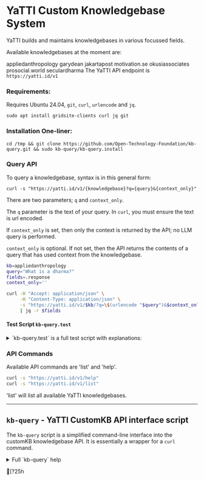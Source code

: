 # YaTTI Custom Knowledgebase System

YaTTI builds and maintains knowledgebases in various focussed fields.

Available knowledgebases at the moment are:

appliedanthropology
    garydean
    jakartapost
    motivation.se
    okusiassociates
    prosocial.world
    seculardharma
The YaTTI API endpoint is `https://yatti.id/v1`

### Requirements:

Requires Ubuntu 24.04, `git`, `curl`, `urlencode` and `jq`.

    sudo apt install gridsite-clients curl jq git

### Installation One-liner:

    cd /tmp && git clone https://github.com/Open-Technology-Foundation/kb-query.git && sudo kb-query/kb-query.install

### Query API

To query a knowledgebase, syntax is in this general form:

    curl -s "https://yatti.id/v1/{knowledgebase}?q={query}&{context_only}"

There are two parameters; `q` and `context_only`.

The `q` parameter is the text of your query. In `curl`, you must ensure the text is url encoded.

If `context_only` is set, then only the context is returned by the API; no LLM query is performed.

`context_only` is optional. If not set, then the API returns the contents of a query that has used context from the knowledgebase.

```bash
kb=appliedanthropology
query="What is a dharma?"
fields=.response
context_only=''

curl -H "Accept: application/json" \
     -H "Content-Type: application/json" \
     -s "https://yatti.id/v1/$kb/?q=\$(urlencode "$query")&$context_only" \
     | jq -r $fields
```

#### Test Script `kb-query.test`

<details>
  <summary>`kb-query.test` is a full test script with explanations:</summary>

```bash
#!/bin/bash
## !/usr/env /usr/local/bin/scripttour
# These are the essentials for accessing
# YaTTI CustomKB knowledgebases using simple
# curl directives to https://yatti.id/v1/

# This is the knowledgebase to access:
kb=appliedanthropology

# This is the user/system query:
query="What is a 'dharma'?"

# If context_only is set to 'context_only' then
# only the text segments from the knowledgebase
# are returned.
#context_only='context_only'
context_only=''

# To break up the json output into separate fields
# you need to specify the fields you wish to see.
# '.response' is usually the best default.
#
# The other fieldnames are: kb, query, context_only,
# elapsed_seconds, error, and '.'.
#
# Use '.' to return all fields.
#
# If no fields are specified, then kb-query prints
# out the value of .response.
#
fields=( .query .response )

# Call the YaTTI Knowledgebase API using 'kb-query'
kb-query "$kb" "$query" "${fields[@]}"

# Or you can use 'curl' directly
#curl -H "Accept: application/json" \
#     -H "Content-Type: application/json" \
#     -s "https://yatti.id/v1/$kb/?q=$(urlencode "$query")&$context_only" \
#     | jq -r $fields
#fin
```

</details>

### API Commands

Available API commands are 'list' and 'help'.

```bash
curl -s "https://yatti.id/v1/help"
curl -s "https://yatti.id/v1/list"
```

'list' will list all available YaTTI knowledgebases.

---

## `kb-query` - YaTTI CustomKB API interface script

The `kb-query` script is a simplified command-line interface into the customKB knowledgebase API. It is essentially a wrapper for a `curl` command.

<details>
  <summary>Full `kb-query` help</summary>

```
kb-query 0.1.6 - Interface into YaTTI CustomKB knowledgebase API

Requires:

    sudo apt install git curl jq gridsite-clients

Installation:

    git clone https://github.com/Open-Technology-Foundation/kb-query.git && sudo kb-query/kb-query.install

json Return Fields:

   ( kb query context_only response elapsed_seconds error )

Usage:

  kb-query {command} [.field1 [.field2 ...]]

    command         list | help | update

  kb-query [OPTIONS] {knowledgebase} {query} [.field1 [.field2 ...]]

    knowledgebase   name of customKB knowledgebase

    query           query string for LLM

    .field{1...}    fields to output, default is all.

Options:
  -r, --reference-file FILE
                        Reference filename
                        reference_file=""
  -R, --reference-str TEXT
                        Reference string
                        reference_text=""
  -c, --context-only    Return entire context reference only,
                        do not send to LLM.
                        context_only="0"
  -v, --verbose         Increase output verbosity
  -q, --quiet           Suppress non-error messages
                        VERBOSE="1"
  -d, --debug           Print debug messages
                        DEBUG="0"
  -V, --version         Print version and exit
                        VERSION="0.1.6"
  -h, --help            Display this help

Examples:

  # Help for kb-query utility

    kb-query --help

  # Overview YaTTI knowledgebase

    kb-query help

  # List YaTTI knowledgebases

    kb-query list

  # Query knowledgebase

    kb-query appliedanthropology "Concisely define 'applied anthropology'."

  # Query knowledgebase and output fields .query and .response

    kb-query appliedanthropology "Concisely define 'applied anthropology'." .query .response

  # Query knowledgebase for context only, with context reference

    kb-query appliedanthropology -c -r previouscontext.txt "Concisely define 'applied anthropology'."

  # Update to latest version

    kb-query update
```

</details>

[?25h